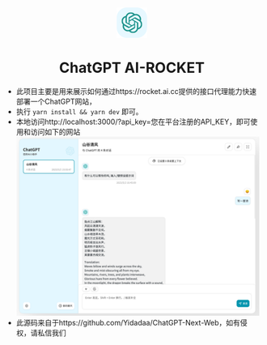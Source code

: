 <div align="center">
<img src="./docs/images/icon.svg" alt="icon"/>

<h1 align="center">ChatGPT AI-ROCKET</h1>


</div>




- 此项目主要是用来展示如何通过https://rocket.ai.cc提供的接口代理能力快速部署一个ChatGPT网站，
- 执行 `yarn install && yarn dev` 即可。
- 本地访问http://localhost:3000/?api_key=您在平台注册的API_KEY，即可使用和访问如下的网站
![img.png](img.png)
- 此源码来自于https://github.com/Yidadaa/ChatGPT-Next-Web，如有侵权，请私信我们


